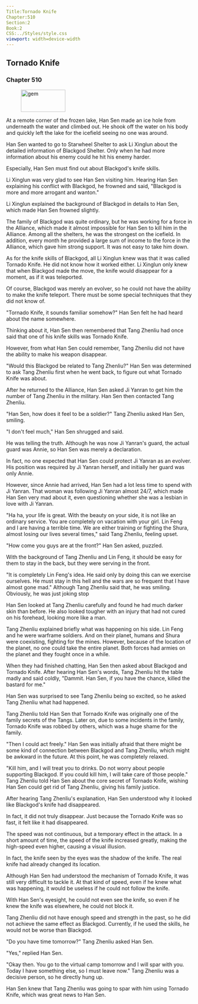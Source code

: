```yaml
---
Title:Tornado Knife 
Chapter:510 
Section:2 
Book:2 
CSS:../Styles/style.css 
viewport: width=device-width
---
```

  
## Tornado Knife
### Chapter 510
  
<figure>
	<img src="../Images/gem.gif" alt="gem" id="gem" width="120" height="60" />
</figure>
  

  
At a remote corner of the frozen lake, Han Sen made an ice hole from underneath the water and climbed out. He shook off the water on his body and quickly left the lake for the icefield seeing no one was around.

Han Sen wanted to go to Starwheel Shelter to ask Li Xinglun about the detailed information of Blackgod Shelter. Only when he had more information about his enemy could he hit his enemy harder.

Especially, Han Sen must find out about Blackgod's knife skills.

Li Xinglun was very glad to see Han Sen visiting him. Hearing Han Sen explaining his conflict with Blackgod, he frowned and said, "Blackgod is more and more arrogant and wanton."

Li Xinglun explained the background of Blackgod in details to Han Sen, which made Han Sen frowned slightly.

The family of Blackgod was quite ordinary, but he was working for a force in the Alliance, which made it almost impossible for Han Sen to kill him in the Alliance. Among all the shelters, he was the strongest on the icefield. In addition, every month he provided a large sum of income to the force in the Alliance, which gave him strong support. It was not easy to take him down.

As for the knife skills of Blackgod, all Li Xinglun knew was that it was called Tornado Knife. He did not know how it worked either. Li Xinglun only knew that when Blackgod made the move, the knife would disappear for a moment, as if it was teleported.

Of course, Blackgod was merely an evolver, so he could not have the ability to make the knife teleport. There must be some special techniques that they did not know of.

"Tornado Knife, it sounds familiar somehow?" Han Sen felt he had heard about the name somewhere.

Thinking about it, Han Sen then remembered that Tang Zhenliu had once said that one of his knife skills was Tornado Knife.

However, from what Han Sen could remember, Tang Zhenliu did not have the ability to make his weapon disappear.

"Would this Blackgod be related to Tang Zhenliu?" Han Sen was determined to ask Tang Zhenliu first when he went back, to figure out what Tornado Knife was about.

After he returned to the Alliance, Han Sen asked Ji Yanran to get him the number of Tang Zhenliu in the military. Han Sen then contacted Tang Zhenliu.

"Han Sen, how does it feel to be a soldier?" Tang Zhenliu asked Han Sen, smiling.

"I don't feel much," Han Sen shrugged and said.

He was telling the truth. Although he was now Ji Yanran's guard, the actual guard was Annie, so Han Sen was merely a declaration.

In fact, no one expected that Han Sen could protect Ji Yanran as an evolver. His position was required by Ji Yanran herself, and initially her guard was only Annie.

However, since Annie had arrived, Han Sen had a lot less time to spend with Ji Yanran. That woman was following Ji Yanran almost 24/7, which made Han Sen very mad about it, even questioning whether she was a lesbian in love with Ji Yanran.

"Ha ha, your life is great. With the beauty on your side, it is not like an ordinary service. You are completely on vacation with your girl. Lin Feng and I are having a terrible time. We are either training or fighting the Shura, almost losing our lives several times," said Tang Zhenliu, feeling upset.

"How come you guys are at the front?" Han Sen asked, puzzled.

With the background of Tang Zhenliu and Lin Feng, it should be easy for them to stay in the back, but they were serving in the front.

"It is completely Lin Feng's idea. He said only by doing this can we exercise ourselves. He must stay in this hell and the wars are so frequent that I have almost gone mad." Although Tang Zhenliu said that, he was smiling. Obviously, he was just joking stop

Han Sen looked at Tang Zhenliu carefully and found he had much darker skin than before. He also looked tougher with an injury that had not cured on his forehead, looking more like a man.

Tang Zhenliu explained briefly what was happening on his side. Lin Feng and he were warframe soldiers. And on their planet, humans and Shura were coexisting, fighting for the mines. However, because of the location of the planet, no one could take the entire planet. Both forces had armies on the planet and they fought once in a while.

When they had finished chatting, Han Sen then asked about Blackgod and Tornado Knife. After hearing Han Sen's words, Tang Zhenliu hit the table madly and said coldly, "Dammit. Han Sen, if you have the chance, killed the bastard for me."

Han Sen was surprised to see Tang Zhenliu being so excited, so he asked Tang Zhenliu what had happened.

Tang Zhenliu told Han Sen that Tornado Knife was originally one of the family secrets of the Tangs. Later on, due to some incidents in the family, Tornado Knife was robbed by others, which was a huge shame for the family.

"Then I could act freely." Han Sen was initially afraid that there might be some kind of connection between Blackgod and Tang Zhenliu, which might be awkward in the future. At this point, he was completely relaxed.

"Kill him, and I will treat you to drinks. Do not worry about people supporting Blackgod. If you could kill him, I will take care of those people." Tang Zhenliu told Han Sen about the core secret of Tornado Knife, wishing Han Sen could get rid of Tang Zhenliu, giving his family justice.

After hearing Tang Zhenliu's explanation, Han Sen understood why it looked like Blackgod's knife had disappeared.

In fact, it did not truly disappear. Just because the Tornado Knife was so fast, it felt like it had disappeared.

The speed was not continuous, but a temporary effect in the attack. In a short amount of time, the speed of the knife increased greatly, making the high-speed even higher, causing a visual illusion.

In fact, the knife seen by the eyes was the shadow of the knife. The real knife had already changed its location.

Although Han Sen had understood the mechanism of Tornado Knife, it was still very difficult to tackle it. At that kind of speed, even if he knew what was happening, it would be useless if he could not follow the knife.

With Han Sen's eyesight, he could not even see the knife, so even if he knew the knife was elsewhere, he could not block it.

Tang Zhenliu did not have enough speed and strength in the past, so he did not achieve the same effect as Blackgod. Currently, if he used the skills, he would not be worse than Blackgod.

"Do you have time tomorrow?" Tang Zhenliu asked Han Sen.

"Yes," replied Han Sen.

"Okay then. You go to the virtual camp tomorrow and I will spar with you. Today I have something else, so I must leave now." Tang Zhenliu was a decisive person, so he directly hung up.

Han Sen knew that Tang Zhenliu was going to spar with him using Tornado Knife, which was great news to Han Sen.